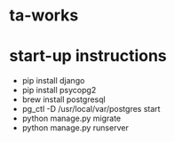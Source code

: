 # ta-works
# start-up instructions

* pip install django
* pip install psycopg2
* brew install postgresql
* pg_ctl -D /usr/local/var/postgres start
* python manage.py migrate
* python manage.py runserver
